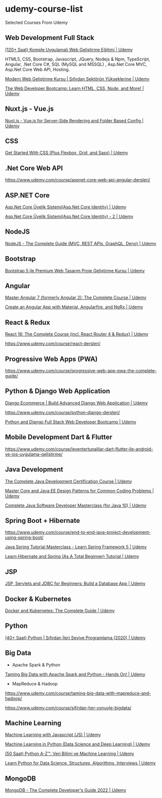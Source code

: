 # udemy-course-list

Selected Courses From Udemy



## Web Development Full Stack

[(120+ Saat) Komple Uygulamalı Web Geliştirme Eğitimi | Udemy](https://www.udemy.com/course/komple-web-developer-kursu/)

HTML5, CSS, Bootstrap, Javascript, JQuery, Nodejs & Npm, TypeScript, Angular, .Net Core C#, SQL (MySQL and MSSQL) , Asp.Net Core MVC, Asp.Net Core Web API, Hosting.

[Modern Web Geliştirme Kursu | Sıfırdan Sektörün Yükseklerine | Udemy](https://www.udemy.com/course/komple-sifirdan-web-gelistirme-kursu/)

[The Web Developer Bootcamp: Learn HTML, CSS, Node, and More! | Udemy](https://www.udemy.com/course/the-web-developer-bootcamp/)



## Nuxt.js - Vue.js

[Nuxt.js - Vue.js for Server-Side Rendering and Folder Based Config | Udemy](https://www.udemy.com/course/nuxtjs-vuejs-on-steroids/)



## CSS

[Get Started With CSS (Plus Flexbox, Grid, and Sass) | Udemy](https://www.udemy.com/course/css-the-complete-guide-incl-flexbox-grid-sass/)



## .Net Core Web API

https://www.udemy.com/course/aspnet-core-web-api-angular-dersleri/



## ASP.NET Core

[Asp.Net Core Üyelik Sistemi(Asp.Net Core Identity) | Udemy](https://www.udemy.com/course/aspnet-core-uyelik-sistemi-identity-api/)

[Asp.Net Core Üyelik Sistemi(Asp.Net Core Identity) - 2 | Udemy](https://www.udemy.com/course/aspnet-core-uyelik-sistemi-identity-2/)



## NodeJS

[NodeJS - The Complete Guide (MVC, REST APIs, GraphQL, Deno) | Udemy](https://www.udemy.com/course/nodejs-the-complete-guide/)



## Bootstrap

[Bootstrap 5 ile Premium Web Tasarım Proje Geliştirme Kursu | Udemy](https://www.udemy.com/course/bootstrap-dersleri/)





## Angular

[Master Angular 7 (formerly Angular 2): The Complete Course | Udemy](https://www.udemy.com/course/the-complete-guide-to-angular-2/)

[Create an Angular App with Material, Angularfire, and NgRx | Udemy](https://www.udemy.com/course/angular-full-app-with-angular-material-angularfire-ngrx/)



## React & Redux

[React 16: The Complete Course (incl. React Router 4 &amp; Redux) | Udemy](https://www.udemy.com/course/react-the-complete-guide-incl-redux/)

https://www.udemy.com/course/react-dersleri/



## Progressive Web Apps (PWA)

https://www.udemy.com/course/progressive-web-app-pwa-the-complete-guide/



## Python & Django Web Application

[Django Ecommerce | Build Advanced Django Web Application | Udemy](https://www.udemy.com/course/django-ecommerce-project-based-course-python-django-web-development/)

https://www.udemy.com/course/python-django-dersleri/

[Python and Django Full Stack Web Developer Bootcamp | Udemy](https://www.udemy.com/course/python-and-django-full-stack-web-developer-bootcamp/)



## Mobile Development Dart & Flutter

https://www.udemy.com/course/leventertunalilar-dart-flutter-ile-android-ve-ios-uygulama-gelistirme/



## Java Development

[The Complete Java Development Certification Course | Udemy](https://www.udemy.com/course/master-practical-java-development/)

[Master Core and Java EE Design Patterns for Common Coding Problems | Udemy](https://www.udemy.com/course/java-design-patterns/)

[Complete Java Software Developer Masterclass (for Java 10) | Udemy](https://www.udemy.com/course/java-the-complete-java-developer-course/)





## Spring Boot + Hibernate

https://www.udemy.com/course/end-to-end-java-project-development-using-spring-boot/

[Java Spring Tutorial Masterclass - Learn Spring Framework 5 | Udemy](https://www.udemy.com/course/java-spring-framework-masterclass/)

[Learn Hibernate and Spring (As A Total Beginner) Tutorial | Udemy](https://www.udemy.com/course/spring-hibernate-tutorial/)



## JSP

[JSP, Servlets and JDBC for Beginners: Build a Database App | Udemy](https://www.udemy.com/course/jsp-tutorial/)





## Docker & Kubernetes

[Docker and Kubernetes: The Complete Guide | Udemy](https://www.udemy.com/course/docker-and-kubernetes-the-complete-guide/)



## Python

[(40+ Saat) Python | Sıfırdan İleri Seviye Programlama (2020) | Udemy](https://www.udemy.com/course/sifirdan-ileri-seviyeye-python/)



## Big Data

- Apache Spark & Python

[Taming Big Data with Apache Spark and Python - Hands On! | Udemy](https://www.udemy.com/course/taming-big-data-with-apache-spark-hands-on/)

- MapReduce & Hadoop

https://www.udemy.com/course/taming-big-data-with-mapreduce-and-hadoop/

https://www.udemy.com/course/sifirdan-her-yonuyle-bigdata/



## Machine Learning

[Machine Learning with Javascript (JS) | Udemy](https://www.udemy.com/course/machine-learning-with-javascript/)

[Machine Learning in Python (Data Science and Deep Learning) | Udemy](https://www.udemy.com/course/data-science-and-machine-learning-with-python-hands-on/)

[(50 Saat) Python A-Z™: Veri Bilimi ve Machine Learning | Udemy](https://www.udemy.com/course/python-egitimi/)

[Learn Python for Data Science, Structures, Algorithms, Interviews | Udemy](https://www.udemy.com/course/python-for-data-science-and-machine-learning-bootcamp/)



## MongoDB

[MongoDB - The Complete Developer&#39;s Guide 2022 | Udemy](https://www.udemy.com/course/mongodb-the-complete-developers-guide/)
